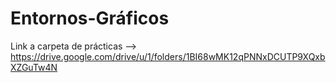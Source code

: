# Entornos-Gráficos

Link a carpeta de prácticas --> https://drive.google.com/drive/u/1/folders/1BI68wMK12qPNNxDCUTP9XQxbXZGuTw4N
